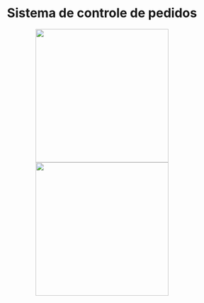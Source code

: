 
<span align="center">

# Sistema de controle de pedidos

</span>


<div align="center">
<img src="https://user-images.githubusercontent.com/98168384/199861200-262da3b0-9f2a-423d-aef6-507f4de87201.png" width="300px" />
<img src="https://user-images.githubusercontent.com/98168384/199865015-d4a8fedf-e8bb-484b-a410-0cdd51ee8c38.png" width="300px" />
</div>
